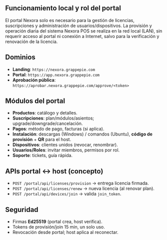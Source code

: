 ## Funcionamiento local y rol del portal

El portal Nexora solo es necesario para la gestión de licencias, suscripciones y administración de usuarios/dispositivos. La provisión y operación diaria del sistema Nexora POS se realiza en la red local (LAN), sin requerir acceso al portal ni conexión a Internet, salvo para la verificación y renovación de la licencia.

## Dominios

- **Landing**: `https://nexora.grappepie.com`
- **Portal**: `https://app.nexora.grappepie.com`
- **Aprobación pública**: `https://aprobar.nexora.grappepie.com/approve/<token>`

## Módulos del portal

- **Productos**: catálogo y detalles.
- **Suscripciones**: plan/módulos/asientos; upgrade/downgrade/cancelación.
- **Pagos**: método de pago, facturas (si aplica).
- **Instalación**: descargas (Windows) / comandos (Ubuntu), **código de provisión** + **QR** para el host.
- **Dispositivos**: clientes unidos (revocar, renombrar).
- **Usuarios/Roles**: invitar miembros, permisos por rol.
- **Soporte**: tickets, guía rápida.

## APIs portal ↔ host (concepto)

- `POST /portal/api/licenses/provision` → entrega licencia firmada.
- `POST /portal/api/licenses/renew` → nueva licencia (al renovar plan).
- `POST /portal/api/devices/join` → valida `join_token`.

## Seguridad

- Firmas **Ed25519** (portal crea, host verifica).
- Tokens de provisión/join 15 min, un solo uso.
- Revocación desde portal; host aplica al reconectar.
